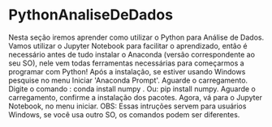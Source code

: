 # PythonAnaliseDeDados
Nesta seção iremos aprender como utilizar o Python para Análise de Dados. Vamos utilizar o Jupyter Notebook  para facilitar o aprendizado, então é necessário antes de tudo instalar o Anaconda (versão correspondente ao seu  SO), nele vem todas ferramentas necessárias para começarmos a programar com Python! Após a instalação, se estiver usando Windows pesquise no menu Iniciar 'Anaconda Prompt'. Aguarde o carregamento. Digite o comando : conda install numpy . Ou: pip install numpy. Aguarde o carregamento, confirme a instalação dos pacotes.
Agora, vá para o Jupyter Notebook, no menu iniciar. 
OBS: Essas intruções servem para usuários Windows, se você usa  outro SO, os comandos podem ser diferentes.
